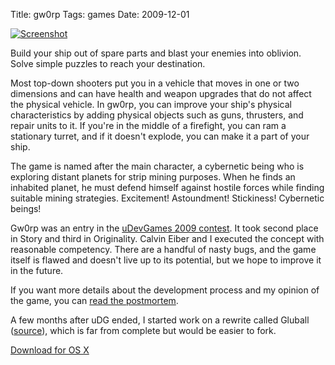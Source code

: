 Title: gw0rp
Tags: games
Date: 2009-12-01

[![Screenshot](|filename|/img/gw0rp_thumb.jpg)](|filename|/img/gw0rp.jpg)

Build your ship out of spare parts and blast your enemies into oblivion. Solve
simple puzzles to reach your destination.

Most top-down shooters put you in a vehicle that moves in one or two dimensions
and can have health and weapon upgrades that do not affect the physical
vehicle. In gw0rp, you can improve your ship's physical characteristics by
adding physical objects such as guns, thrusters, and repair units to it. If
you're in the middle of a firefight, you can ram a stationary turret, and if it
doesn't explode, you can make it a part of your ship.

The game is named after the main character, a cybernetic being who is exploring
distant planets for strip mining purposes. When he finds an inhabited planet,
he must defend himself against hostile forces while finding suitable mining
strategies. Excitement! Astoundment! Stickiness! Cybernetic beings!

Gw0rp was an entry in the [uDevGames 2009 contest](http://www.udevgames.com/).
It took second place in Story and third in Originality. Calvin Eiber and I
executed the concept with reasonable competency. There are a handful of nasty
bugs, and the game itself is flawed and doesn't live up to its potential, but
we hope to improve it in the future.

If you want more details about the development process and my opinion of the
game, you can [read the
postmortem](http://www.idevgames.com/articles/gw0rp_postmortem).

A few months after uDG ended, I started work on a rewrite called Gluball
([source](http://www.github.com/irskep/gluball)), which is far from complete
but would be easier to fork.

[Download for OS X](http://filer.case.edu/srj15/gw0rp.dmg)
